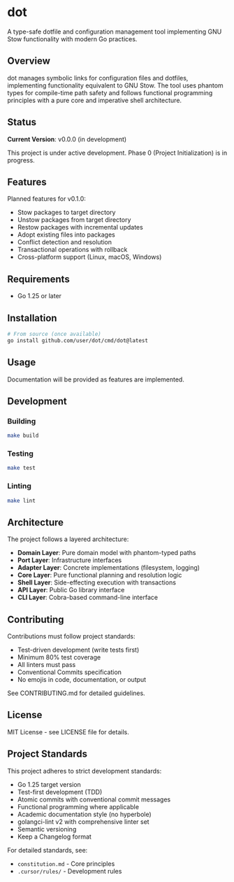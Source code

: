# dot

A type-safe dotfile and configuration management tool implementing GNU Stow functionality with modern Go practices.

## Overview

dot manages symbolic links for configuration files and dotfiles, implementing functionality equivalent to GNU Stow. The tool uses phantom types for compile-time path safety and follows functional programming principles with a pure core and imperative shell architecture.

## Status

**Current Version**: v0.0.0 (in development)

This project is under active development. Phase 0 (Project Initialization) is in progress.

## Features

Planned features for v0.1.0:
- Stow packages to target directory
- Unstow packages from target directory
- Restow packages with incremental updates
- Adopt existing files into packages
- Conflict detection and resolution
- Transactional operations with rollback
- Cross-platform support (Linux, macOS, Windows)

## Requirements

- Go 1.25 or later

## Installation

```bash
# From source (once available)
go install github.com/user/dot/cmd/dot@latest
```

## Usage

Documentation will be provided as features are implemented.

## Development

### Building

```bash
make build
```

### Testing

```bash
make test
```

### Linting

```bash
make lint
```

## Architecture

The project follows a layered architecture:
- **Domain Layer**: Pure domain model with phantom-typed paths
- **Port Layer**: Infrastructure interfaces
- **Adapter Layer**: Concrete implementations (filesystem, logging)
- **Core Layer**: Pure functional planning and resolution logic
- **Shell Layer**: Side-effecting execution with transactions
- **API Layer**: Public Go library interface
- **CLI Layer**: Cobra-based command-line interface

## Contributing

Contributions must follow project standards:
- Test-driven development (write tests first)
- Minimum 80% test coverage
- All linters must pass
- Conventional Commits specification
- No emojis in code, documentation, or output

See CONTRIBUTING.md for detailed guidelines.

## License

MIT License - see LICENSE file for details.

## Project Standards

This project adheres to strict development standards:
- Go 1.25 target version
- Test-first development (TDD)
- Atomic commits with conventional commit messages
- Functional programming where applicable
- Academic documentation style (no hyperbole)
- golangci-lint v2 with comprehensive linter set
- Semantic versioning
- Keep a Changelog format

For detailed standards, see:
- `constitution.md` - Core principles
- `.cursor/rules/` - Development rules

